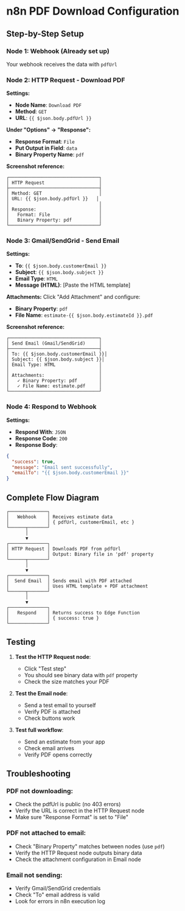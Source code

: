 # n8n PDF Download Configuration

## Step-by-Step Setup

### Node 1: Webhook (Already set up)
Your webhook receives the data with `pdfUrl`

### Node 2: HTTP Request - Download PDF

**Settings:**
- **Node Name**: `Download PDF`
- **Method**: `GET`
- **URL**: `{{ $json.body.pdfUrl }}`

**Under "Options" → "Response":**
- **Response Format**: `File`
- **Put Output in Field**: `data`
- **Binary Property Name**: `pdf`

**Screenshot reference:**
```
┌─────────────────────────────────┐
│ HTTP Request                    │
├─────────────────────────────────┤
│ Method: GET                     │
│ URL: {{ $json.body.pdfUrl }}   │
│                                 │
│ Response:                       │
│   Format: File                  │
│   Binary Property: pdf          │
└─────────────────────────────────┘
```

### Node 3: Gmail/SendGrid - Send Email

**Settings:**
- **To**: `{{ $json.body.customerEmail }}`
- **Subject**: `{{ $json.body.subject }}`
- **Email Type**: `HTML`
- **Message (HTML)**: [Paste the HTML template]

**Attachments:**
Click "Add Attachment" and configure:
- **Binary Property**: `pdf`
- **File Name**: `estimate-{{ $json.body.estimateId }}.pdf`

**Screenshot reference:**
```
┌─────────────────────────────────┐
│ Send Email (Gmail/SendGrid)     │
├─────────────────────────────────┤
│ To: {{ $json.body.customerEmail }}│
│ Subject: {{ $json.body.subject }}│
│ Email Type: HTML                │
│                                 │
│ Attachments:                    │
│   ✓ Binary Property: pdf        │
│   ✓ File Name: estimate.pdf     │
└─────────────────────────────────┘
```

### Node 4: Respond to Webhook

**Settings:**
- **Respond With**: `JSON`
- **Response Code**: `200`
- **Response Body**:
```json
{
  "success": true,
  "message": "Email sent successfully",
  "emailTo": "{{ $json.body.customerEmail }}"
}
```

## Complete Flow Diagram

```
┌──────────────┐
│   Webhook    │ Receives estimate data
│              │ { pdfUrl, customerEmail, etc }
└──────┬───────┘
       │
       ▼
┌──────────────┐
│ HTTP Request │ Downloads PDF from pdfUrl
│              │ Output: Binary file in 'pdf' property
└──────┬───────┘
       │
       ▼
┌──────────────┐
│  Send Email  │ Sends email with PDF attached
│              │ Uses HTML template + PDF attachment
└──────┬───────┘
       │
       ▼
┌──────────────┐
│   Respond    │ Returns success to Edge Function
│              │ { success: true }
└──────────────┘
```

## Testing

1. **Test the HTTP Request node**:
   - Click "Test step"
   - You should see binary data with `pdf` property
   - Check the size matches your PDF

2. **Test the Email node**:
   - Send a test email to yourself
   - Verify PDF is attached
   - Check buttons work

3. **Test full workflow**:
   - Send an estimate from your app
   - Check email arrives
   - Verify PDF opens correctly

## Troubleshooting

### PDF not downloading:
- Check the pdfUrl is public (no 403 errors)
- Verify the URL is correct in the HTTP Request node
- Make sure "Response Format" is set to "File"

### PDF not attached to email:
- Check "Binary Property" matches between nodes (use `pdf`)
- Verify the HTTP Request node outputs binary data
- Check the attachment configuration in Email node

### Email not sending:
- Verify Gmail/SendGrid credentials
- Check "To" email address is valid
- Look for errors in n8n execution log
